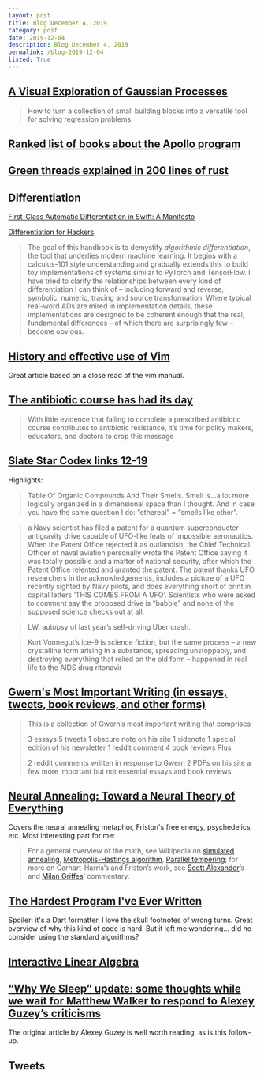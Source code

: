 ```yaml
---
layout: post
title: Blog December 4, 2019
category: post
date: 2019-12-04
description: Blog December 4, 2019
permalink: /blog-2019-12-04
listed: True
---
```


## [A Visual Exploration of Gaussian Processes](https://distill.pub/2019/visual-exploration-gaussian-processes/)

> How to turn a collection of small building blocks into a versatile tool for solving regression problems.

## [Ranked list of books about the Apollo program](https://blog.nelhage.com/post/apollo-bibliography/)

## [Green threads explained in 200 lines of rust](https://cfsamson.gitbook.io/green-threads-explained-in-200-lines-of-rust/)

## Differentiation

[First-Class Automatic Differentiation in Swift: A Manifesto](https://gist.github.com/rxwei/30ba75ce092ab3b0dce4bde1fc2c9f1d)

[Differentiation for Hackers](https://github.com/MikeInnes/diff-zoo)

> The goal of this handbook is to demystify *algorithmic differentiation*, the tool that underlies modern machine learning. It begins with a calculus-101 style understanding and gradually extends this to build toy implementations of systems similar to PyTorch and TensorFlow. I have tried to clarify the relationships between every kind of differentiation I can think of – including forward and reverse, symbolic, numeric, tracing and source transformation. Where typical real-word ADs are mired in implementation details, these implementations are designed to be coherent enough that the real, fundamental differences – of which there are surprisingly few – become obvious.

## [History and effective use of Vim](https://begriffs.com/posts/2019-07-19-history-use-vim.html)

Great article based on a close read of the vim manual.

## [The antibiotic course has had its day](https://www.bmj.com/content/358/bmj.j3418)

> With little evidence that failing to complete a prescribed antibiotic course contributes to antibiotic resistance, it’s time for policy makers, educators, and doctors to drop this message

## [Slate Star Codex links 12-19](https://slatestarcodex.com/2019/12/02/links-12-19/)

Highlights:

> Table Of Organic Compounds And Their Smells. Smell is…a lot more logically organized in a dimensional space than I thought. And in case you have the same question I do: “ethereal” = “smells like ether”.

> a Navy scientist has filed a patent for a quantum superconducter antigravity drive capable of UFO-like feats of impossible aeronautics. When the Patent Office rejected it as outlandish, the Chief Technical Officer of naval aviation personally wrote the Patent Office saying it was totally possible and a matter of national security, after which the Patent Office relented and granted the patent. The patent thanks UFO researchers in the acknowledgements, includes a picture of a UFO recently sighted by Navy pilots, and does everything short of print in capital letters ‘THIS COMES FROM A UFO’. Scientists who were asked to comment say the proposed drive is “babble” and none of the supposed science checks out at all.

> LW: autopsy of last year’s self-driving Uber crash.

> Kurt Vonnegut’s ice-9 is science fiction, but the same process – a new crystalline form arising in a substance, spreading unstoppably, and destroying everything that relied on the old form – happened in real life to the AIDS drug ritonavir

## [Gwern's Most Important Writing (in essays, tweets, book reviews, and other forms)](https://guzey.com/favorite/gwern/)

> This is a collection of Gwern’s most important writing that comprises
>
> 3 essays
> 5 tweets
> 1 obscure note on his site
> 1 sidenote
> 1 special edition of his newsletter
> 1 reddit comment
> 4 book reviews
> Plus,
>
> 2 reddit comments written in response to Gwern
> 2 PDFs on his site
> a few more important but not essential essays and book reviews

## [Neural Annealing: Toward a Neural Theory of Everything](https://opentheory.net/2019/11/neural-annealing-toward-a-neural-theory-of-everything/)

Covers the neural annealing metaphor, Friston's free energy, psychedelics, etc. Most interesting part for me:

> For a general overview of the math, see Wikipedia on [simulated annealing](https://en.wikipedia.org/wiki/Simulated_annealing), [Metropolis-Hastings algorithm](https://en.wikipedia.org/wiki/Metropolis%E2%80%93Hastings_algorithm), [Parallel tempering](https://en.wikipedia.org/wiki/Parallel_tempering); for more on Carhart-Harris’s and Friston’s work, see [Scott Alexander](https://slatestarcodex.com/2019/09/10/ssc-journal-club-relaxed-beliefs-under-psychedelics-and-the-anarchic-brain/)’s and [Milan Griffes](https://qualiacomputing.com/2019/08/27/carhart-harris-friston-2019-rebus-and-the-anarchic-brain/)’ commentary.

## [The Hardest Program I've Ever Written](http://journal.stuffwithstuff.com/2015/09/08/the-hardest-program-ive-ever-written/)

Spoiler: it's a Dart formatter. I love the skull footnotes of wrong turns. Great overview of why this kind of code is hard. But it left me wondering... did he consider using the standard algorithms?

## [Interactive Linear Algebra](https://textbooks.math.gatech.edu/ila/overview.html)

## [“Why We Sleep” update: some thoughts while we wait for Matthew Walker to respond to Alexey Guzey’s criticisms](https://statmodeling.stat.columbia.edu/2019/11/24/why-we-sleep-update-some-thoughts-while-we-wait-for-matthew-walker-to-respond-to-alexey-guzeys-criticisms/)

The original article by Alexey Guzey is well worth reading, as is this follow-up.

## Tweets

<Tweet tweetLink="michael_nielsen/status/1201965160228745216" />
<Tweet tweetLink="sclv/status/1201697122044776449?ref_src=twsrc%5Etfw" />
<Tweet tweetLink="_julesh_/status/1200719094825340929?ref_src=twsrc%5Etfw" />
<Tweet tweetLink="DeepMindAI?ref_src=twsrc%5Etfw" />
<Tweet tweetLink="createstreets/status/1197768609856180225?ref_src=twsrc%5Etfw" />
<Tweet tweetLink="davidad/status/1197283775727562752?ref_src=twsrc%5Etfw" />
<Tweet tweetLink="QuisitiveInvest/status/1191463340054392839?ref_src=twsrc%5Etfw" />
<Tweet tweetLink="nattyover/status/1202283693240442880?ref_src=twsrc%5Etfw" />
<Tweet tweetLink="JonErlichman/status/1201562036800573440?ref_src=twsrc%5Etfw" />
<Tweet tweetLink="veltman/status/1201567824168308739?ref_src=twsrc%5Etfw" />
<Tweet tweetLink="familyunequal/status/1200877388453875713?ref_src=twsrc%5Etfw" />
